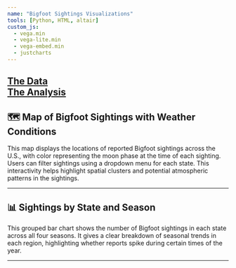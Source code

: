 ```yaml
---
name: "Bigfoot Sightings Visualizations"
tools: [Python, HTML, altair]
custom_js:
  - vega.min
  - vega-lite.min
  - vega-embed.min
  - justcharts
---
```


[The Data](https://raw.githubusercontent.com/UIUC-iSchool-DataViz/is445_data/main/bfro_reports_fall2022.csv)  
[The Analysis](https://github.com/RithvikM14/RithvikM14.github.io/blob/main/python_notebooks/Rithvik-HW-5.2.ipynb)
---

## 🗺️ Map of Bigfoot Sightings with Weather Conditions

This map displays the locations of reported Bigfoot sightings across the U.S., with color representing the moon phase at the time of each sighting. Users can filter sightings using a dropdown menu for each state. This interactivity helps highlight spatial clusters and potential atmospheric patterns in the sightings.

<vegachart schema-url="{{ site.baseurl }}/assets/bigfoot-chart2.json" style="width: 100%"></vegachart>

---

## 📊 Sightings by State and Season

This grouped bar chart shows the number of Bigfoot sightings in each state across all four seasons. It gives a clear breakdown of seasonal trends in each region, highlighting whether reports spike during certain times of the year.

<vegachart schema-url="{{ site.baseurl }}/assets/bigfoot-chart1.json" style="width: 100%"></vegachart>

---
